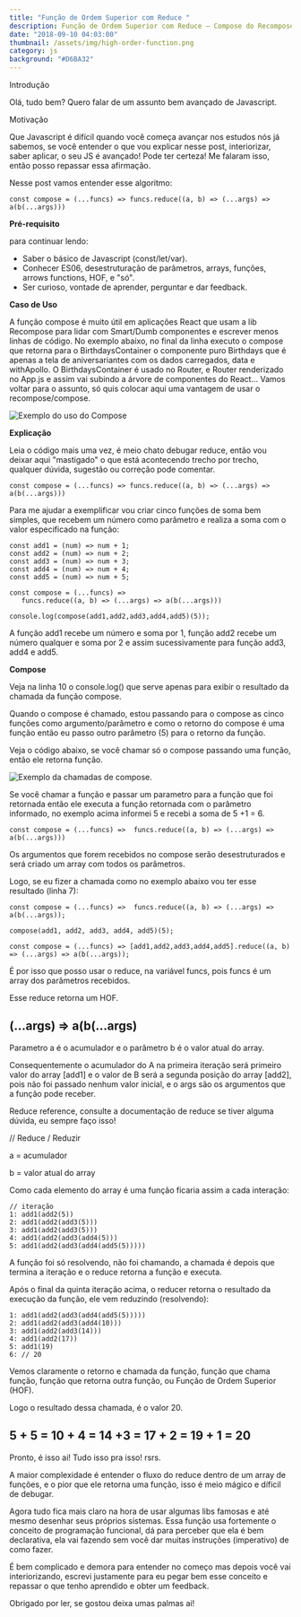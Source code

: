 ```yaml
---
title: "Função de Ordem Superior com Reduce "
description: Função de Ordem Superior com Reduce — Compose do Recompose
date: "2018-09-10 04:03:00"
thumbnail: /assets/img/high-order-function.png
category: js
background: "#D6BA32"
---
```


Introdução

Olá, tudo bem? Quero falar de um assunto bem avançado de Javascript.

Motivação

Que Javascript é difícil quando você começa avançar nos estudos nós já sabemos, se você entender o que vou explicar nesse post, interiorizar, saber aplicar, o seu JS é avançado! Pode ter certeza! Me falaram isso, então posso repassar essa afirmação.

Nesse post vamos entender esse algoritmo:

```
const compose = (...funcs) => funcs.reduce((a, b) => (...args) => a(b(...args)))
```

**Pré-requisito**

para continuar lendo:

- Saber o básico de Javascript (const/let/var).
- Conhecer ES06, desestruturação de parâmetros, arrays, funções, arrows functions, HOF, e "só".
- Ser curioso, vontade de aprender, perguntar e dar feedback.

**Caso de Uso**

A função compose é muito útil em aplicações React que usam a lib Recompose para lidar com Smart/Dumb componentes e escrever menos linhas de código. No exemplo abaixo, no final da linha executo o compose que retorna para o BirthdaysContainer o componente puro Birthdays que é apenas a tela de aniversariantes com os dados carregados, data e withApollo. O BirthdaysContainer é usado no Router, e Router renderizado no App.js e assim vai subindo a árvore de componentes do React… Vamos voltar para o assunto, só quis colocar aqui uma vantagem de usar o recompose/compose.

![Exemplo do uso do Compose](/assets/img/code-hoc.png "Exemplo do uso do Compose")

**Explicação**

Leia o código mais uma vez, é meio chato debugar reduce, então vou deixar aqui "mastigado" o que está acontecendo trecho por trecho, qualquer dúvida, sugestão ou correção pode comentar.

```
const compose = (...funcs) => funcs.reduce((a, b) => (...args) => a(b(...args)))
```

Para me ajudar a exemplificar vou criar cinco funções de soma bem simples, que recebem um número como parâmetro e realiza a soma com o valor especificado na função:

```
const add1 = (num) => num + 1;
const add2 = (num) => num + 2;
const add3 = (num) => num + 3;
const add4 = (num) => num + 4;
const add5 = (num) => num + 5;

const compose = (...funcs) =>
   funcs.reduce((a, b) => (...args) => a(b(...args)))

console.log(compose(add1,add2,add3,add4,add5)(5));
```

A função add1 recebe um número e soma por 1, função add2 recebe um número qualquer e soma por 2 e assim sucessivamente para função add3, add4 e add5.

**Compose**

Veja na linha 10 o console.log() que serve apenas para exibir o resultado da chamada da função compose.

Quando o compose é chamado, estou passando para o compose as cinco funções como argumento/parâmetro e como o retorno do compose é uma função então eu passo outro parâmetro (5) para o retorno da função.

Veja o código abaixo, se você chamar só o compose passando uma função, então ele retorna função.

![Exemplo da chamadas de compose.](/assets/img/compose-code.png "Exemplo da chamadas de compose.")

Se você chamar a função e passar um parametro para a função que foi retornada então ele executa a função retornada com o parâmetro informado, no exemplo acima informei 5 e recebi a soma de 5 +1 = 6.

```
const compose = (...funcs) =>  funcs.reduce((a, b) => (...args) => a(b(...args)))
```

Os argumentos que forem recebidos no compose serão desestruturados e será criado um array com todos os parâmetros.

Logo, se eu fizer a chamada como no exemplo abaixo vou ter esse resultado (linha 7):

```
const compose = (...funcs) =>  funcs.reduce((a, b) => (...args) => a(b(...args));

compose(add1, add2, add3, add4, add5)(5);

const compose = (...funcs) => [add1,add2,add3,add4,add5].reduce((a, b) => (...args) => a(b(...args));
```

É por isso que posso usar o reduce, na variável funcs, pois funcs é um array dos parâmetros recebidos.

Esse reduce retorna um HOF.

## (…args) => a(b(…args)

Parametro a é o acumulador e o parâmetro b é o valor atual do array.

Consequentemente o acumulador do A na primeira iteração será primeiro valor do array \[add1] e o valor de B será a segunda posição do array \[add2], pois não foi passado nenhum valor inicial, e o args são os argumentos que a função pode receber.

Reduce reference, consulte a documentação de reduce se tiver alguma dúvida, eu sempre faço isso!

// Reduce / Reduzir

a = acumulador

b = valor atual do array

Como cada elemento do array é uma função ficaria assim a cada interação:

```
// iteração
1: add1(add2(5))
2: add1(add2(add3(5)))
3: add1(add2(add3(5)))
4: add1(add2(add3(add4(5)))
5: add1(add2(add3(add4(add5(5)))))
```

A função foi só resolvendo, não foi chamando, a chamada é depois que termina a iteração e o reduce retorna a função e executa.

Após o final da quinta iteração acima, o reducer retorna o resultado da execução da função, ele vem reduzindo (resolvendo):

```
1: add1(add2(add3(add4(add5(5)))))
2: add1(add2(add3(add4(10)))
3: add1(add2(add3(14)))
4: add1(add2(17))
5: add1(19)
6: // 20
```

Vemos claramente o retorno e chamada da função, função que chama função, função que retorna outra função, ou Função de Ordem Superior (HOF).

Logo o resultado dessa chamada, é o valor 20.

## 5 + 5 = 10 + 4 = 14 +3 = 17 + 2 = 19 + 1 = 20

Pronto, é isso ai! Tudo isso pra isso! rsrs.

A maior complexidade é entender o fluxo do reduce dentro de um array de funções, e o pior que ele retorna uma função, isso é meio mágico e díficil de debugar.

Agora tudo fica mais claro na hora de usar algumas libs famosas e até mesmo desenhar seus próprios sistemas. Essa função usa fortemente o conceito de programação funcional, dá para perceber que ela é bem declarativa, ela vai fazendo sem você dar muitas instruções (imperativo) de como fazer.

É bem complicado e demora para entender no começo mas depois você vai interiorizando, escrevi justamente para eu pegar bem esse conceito e repassar o que tenho aprendido e obter um feedback.

Obrigado por ler, se gostou deixa umas palmas ai!
